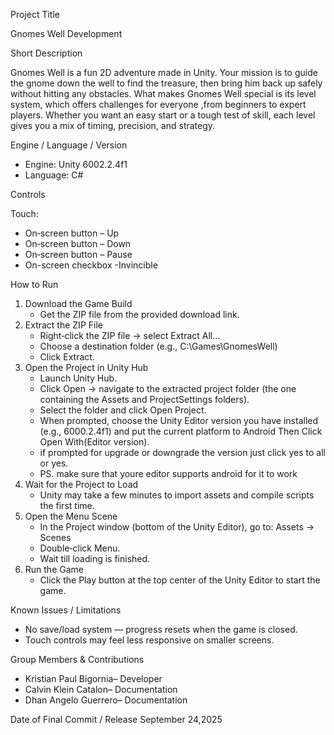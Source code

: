 Project Title

Gnomes Well Development

Short Description

Gnomes Well is a fun 2D adventure made in Unity. Your mission is to guide the gnome down the well to find the treasure, then bring him back up safely without hitting any obstacles.
What makes Gnomes Well special is its level system, which offers challenges for everyone ,from beginners to expert players. Whether you want an easy start or a tough test of skill, each level gives you a mix of timing, precision, and strategy.


Engine / Language / Version
* Engine: Unity 6002.2.4f1
* Language: C#

Controls

Touch:

* On‑screen button – Up
* On‑screen button – Down
* On‑screen button – Pause
* On-screen checkbox -Invincible


How to Run 
1. Download the Game Build
    * Get the ZIP file from the provided download link.
2. Extract the ZIP File
    * Right‑click the ZIP file → select Extract All…
    * Choose a destination folder (e.g., C:\Games\GnomesWell)
    * Click Extract.
3. Open the Project in Unity Hub
    * Launch Unity Hub.
    * Click Open → navigate to the extracted project folder (the one containing the Assets and ProjectSettings folders).
    * Select the folder and click Open Project.
    * When prompted, choose the Unity Editor version you have installed (e.g., 6000.2.4f1) and put the current platform to Android Then Click Open With(Editor version).
    * if prompted for upgrade  or downgrade the version just click yes to all  or yes.
    * PS. make sure that youre editor supports android for it to work
4. Wait for the Project to Load
    * Unity may take a few minutes to import assets and compile scripts the first time.
5. Open the Menu Scene
    * In the Project window (bottom of the Unity Editor), go to: Assets → Scenes
    * Double‑click Menu.
    * Wait till loading is finished.
6. Run the Game
    * Click the Play button at the top center of the Unity Editor to start the game.


Known Issues / Limitations

* No save/load system — progress resets when the game is closed.
* Touch controls may feel less responsive on smaller screens.


Group Members & Contributions
* Kristian Paul Bigornia– Developer 
* Calvin Klein Catalon– Documentation
* Dhan Angelo Guerrero–  Documentation


Date of Final Commit / Release
September 24,2025
